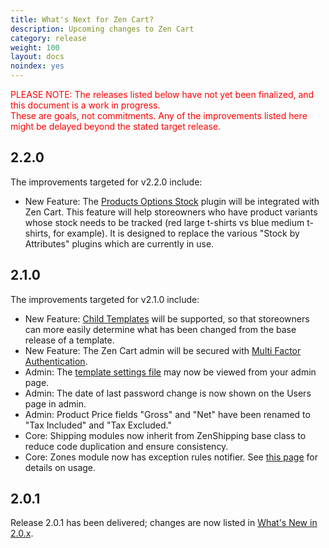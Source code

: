 ```yaml
---
title: What's Next for Zen Cart? 
description: Upcoming changes to Zen Cart 
category: release
weight: 100
layout: docs
noindex: yes
---
```


<font color="red">PLEASE NOTE: The releases listed below have not yet been finalized, and this document is a work in progress.  <br>
These are goals, not commitments.  Any of the improvements listed here might be delayed beyond the stated target release.</font>

## 2.2.0 
The improvements targeted for v2.2.0 include:  
- New Feature: The <a href="https://vinosdefrutastropicales.com/product_extra_files/options_stock/readme.html">Products Options Stock</a> plugin will be integrated with Zen Cart.  This feature will help storeowners who have product variants whose stock needs to be tracked (red large t-shirts vs blue medium t-shirts, for example).  It is designed to replace the various "Stock by Attributes" plugins which are currently in use.
    
## 2.1.0 
The improvements targeted for v2.1.0 include:  
- New Feature: <a href="https://github.com/zencart/zencart/discussions/6428">Child Templates</a> will be supported, so that storeowners can more easily determine what has been changed from the base release of a template. 
- New Feature: The Zen Cart admin will be secured with <a href="https://github.com/zencart/zencart/pull/6350">Multi Factor Authentication</a>. 
 - Admin: The <a href="/dev/code/template_settings/">template settings file</a> may now be viewed from your admin page.
- Admin: The date of last password change is now shown on the Users page in admin.
- Admin: Product Price fields "Gross" and "Net" have been renamed to "Tax Included" and "Tax Excluded."
- Core: Shipping modules now inherit from ZenShipping base class to reduce code duplication and ensure consistency.
- Core: Zones module now has exception rules notifier.  See <a href="/user/shipping/exceptions/">this page</a> for details on usage.</li>

## 2.0.1 
Release 2.0.1 has been delivered; changes are now listed in [What's New in 2.0.x](/release/whatsnew_2.0.0.html).
